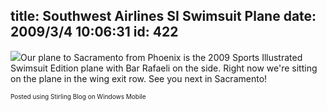 title: Southwest Airlines SI Swimsuit Plane
date: 2009/3/4 10:06:31
id: 422
---
[![](http://www.s-church.net/journal_images/StirlingBlog/IMAGE_178.jpg)](http://www.s-church.net/journal_images/StirlingBlog/IMAGE_178.jpg)Our plane to Sacramento from Phoenix is the 2009 Sports Illustrated Swimsuit Edition plane with Bar Rafaeli on the side. Right now we're sitting on the plane in the wing exit row. See you next in Sacramento!

<font size="1">Posted using Stirling Blog on Windows Mobile
